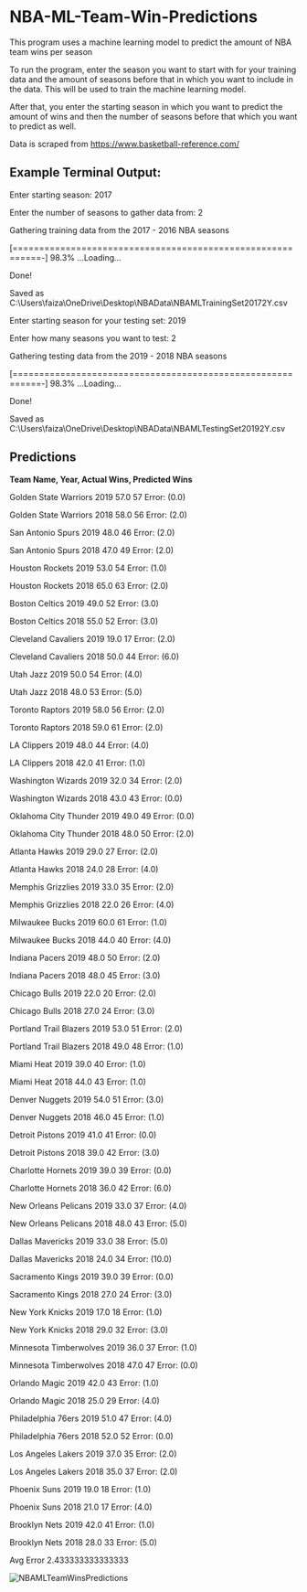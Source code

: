 # NBA-ML-Team-Win-Predictions
This program uses a machine learning model to predict the amount of NBA team wins per season

To run the program, enter the season you want to start with for your training data and the amount of seasons 
before that in which you want to include in the data. This will be used to train the machine learning model.

After that, you enter the starting season in which you want to predict the amount of wins and then the number of 
seasons before that which you want to predict as well. 

Data is scraped from https://www.basketball-reference.com/


## **Example Terminal Output:** 

Enter starting season: 2017 

Enter the number of seasons to gather data from: 2

Gathering training data from the 2017 - 2016 NBA seasons

[===========================================================-] 98.3% ...Loading...

Done!

Saved as C:\Users\faiza\OneDrive\Desktop\NBAData\NBAMLTrainingSet20172Y.csv

Enter starting season for your testing set: 2019

Enter how many seasons you want to test: 2

Gathering testing data from the 2019 - 2018 NBA seasons

[===========================================================-] 98.3% ...Loading...

Done!

Saved as C:\Users\faiza\OneDrive\Desktop\NBAData\NBAMLTestingSet20192Y.csv


## **Predictions** 

**Team Name, Year, Actual Wins, Predicted Wins**

Golden State Warriors 2019 57.0 57 Error: (0.0)

Golden State Warriors 2018 58.0 56 Error: (2.0)

San Antonio Spurs 2019 48.0 46 Error: (2.0)

San Antonio Spurs 2018 47.0 49 Error: (2.0)

Houston Rockets 2019 53.0 54 Error: (1.0)

Houston Rockets 2018 65.0 63 Error: (2.0)

Boston Celtics 2019 49.0 52 Error: (3.0)

Boston Celtics 2018 55.0 52 Error: (3.0)

Cleveland Cavaliers 2019 19.0 17 Error: (2.0)

Cleveland Cavaliers 2018 50.0 44 Error: (6.0)

Utah Jazz 2019 50.0 54 Error: (4.0)

Utah Jazz 2018 48.0 53 Error: (5.0)

Toronto Raptors 2019 58.0 56 Error: (2.0)

Toronto Raptors 2018 59.0 61 Error: (2.0)

LA Clippers 2019 48.0 44 Error: (4.0)

LA Clippers 2018 42.0 41 Error: (1.0)

Washington Wizards 2019 32.0 34 Error: (2.0)

Washington Wizards 2018 43.0 43 Error: (0.0)

Oklahoma City Thunder 2019 49.0 49 Error: (0.0)

Oklahoma City Thunder 2018 48.0 50 Error: (2.0)

Atlanta Hawks 2019 29.0 27 Error: (2.0)

Atlanta Hawks 2018 24.0 28 Error: (4.0)

Memphis Grizzlies 2019 33.0 35 Error: (2.0)

Memphis Grizzlies 2018 22.0 26 Error: (4.0)

Milwaukee Bucks 2019 60.0 61 Error: (1.0)

Milwaukee Bucks 2018 44.0 40 Error: (4.0)

Indiana Pacers 2019 48.0 50 Error: (2.0)

Indiana Pacers 2018 48.0 45 Error: (3.0)

Chicago Bulls 2019 22.0 20 Error: (2.0)

Chicago Bulls 2018 27.0 24 Error: (3.0)

Portland Trail Blazers 2019 53.0 51 Error: (2.0)

Portland Trail Blazers 2018 49.0 48 Error: (1.0)

Miami Heat 2019 39.0 40 Error: (1.0)

Miami Heat 2018 44.0 43 Error: (1.0)

Denver Nuggets 2019 54.0 51 Error: (3.0)

Denver Nuggets 2018 46.0 45 Error: (1.0)

Detroit Pistons 2019 41.0 41 Error: (0.0)

Detroit Pistons 2018 39.0 42 Error: (3.0)

Charlotte Hornets 2019 39.0 39 Error: (0.0)

Charlotte Hornets 2018 36.0 42 Error: (6.0)

New Orleans Pelicans 2019 33.0 37 Error: (4.0)

New Orleans Pelicans 2018 48.0 43 Error: (5.0)

Dallas Mavericks 2019 33.0 38 Error: (5.0)

Dallas Mavericks 2018 24.0 34 Error: (10.0)

Sacramento Kings 2019 39.0 39 Error: (0.0)

Sacramento Kings 2018 27.0 24 Error: (3.0)

New York Knicks 2019 17.0 18 Error: (1.0)

New York Knicks 2018 29.0 32 Error: (3.0)

Minnesota Timberwolves 2019 36.0 37 Error: (1.0)

Minnesota Timberwolves 2018 47.0 47 Error: (0.0)

Orlando Magic 2019 42.0 43 Error: (1.0)

Orlando Magic 2018 25.0 29 Error: (4.0)

Philadelphia 76ers 2019 51.0 47 Error: (4.0)

Philadelphia 76ers 2018 52.0 52 Error: (0.0)

Los Angeles Lakers 2019 37.0 35 Error: (2.0)

Los Angeles Lakers 2018 35.0 37 Error: (2.0)

Phoenix Suns 2019 19.0 18 Error: (1.0)

Phoenix Suns 2018 21.0 17 Error: (4.0)

Brooklyn Nets 2019 42.0 41 Error: (1.0)

Brooklyn Nets 2018 28.0 33 Error: (5.0)

Avg Error 2.433333333333333


![NBAMLTeamWinsPredictions](https://user-images.githubusercontent.com/43652410/78615623-1263ec80-7840-11ea-8595-9e213e6a5b16.png)
